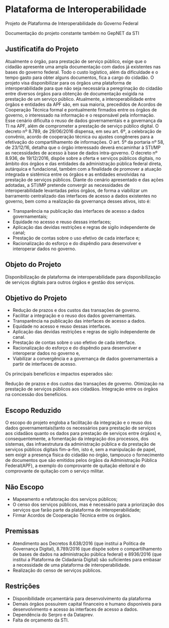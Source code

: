 # Plataforma de Interoperabilidade
Projeto de Plataforma de Interoperabilidade do Governo Federal

Documentação do projeto constante também no GepNET da STI
## Justificatifa do Projeto

Atualmente o órgão, para prestação de serviço público, exige que o cidadão apresente uma ampla documentação com dados já existentes nas bases do governo federal. Todo o custo logístico, além da dificuldade e o tempo gasto para obter alguns documentos, fica a cargo do cidadão.
O projeto visa disponibilizar para os órgãos uma plataforma de interoperabilidade para que não seja necessária a peregrinação do cidadão entre diversos órgãos para obtenção de documentação exigida na prestação de um serviço público.
Atualmente, a interoperabilidade entre órgãos e entidades da APF são, em sua maioria, precedidos de Acordos de Cooperação Técnica formal e pontualmente firmados entre os órgãos de governo, o interessado na informação e o responsável pela informação.
Esse cenário dificulta o reuso de dados governamentais e a governança da TI na APF, além de comprometer a prestação de serviço público digital.
O decreto nº 8.789, de 29/06/2016 dispensa, em seu art. 6º, a celebração de convênio, acordo de cooperação técnica ou ajustes congêneres para a efetivação do compartilhamento de informações.
O art. 5º da portaria nº 58, de 23/12/16, detalha que o órgão interessado deverá encaminhar à STI/MP as necessidades de acesso à base de dados intra-governo.
O decreto nº 8.936, de 19/12/2016, dispõe sobre a oferta e serviços públicos digitais, no âmbito dos órgãos e das entidades da administração pública federal direta, autárquica e fundacional, também com a finalidade de promover a atuação integrada e sistêmica entre os órgãos e as entidades envolvidas na prestação de serviços públicos.
Diante do cenário apresentado e das ações adotadas, a STI/MP pretende convergir as necessidades de interoperabilidade levantadas pelos órgãos, de forma a viabilizar um barramento centralizado das interfaces de acesso a dados existentes no governo, bem como a realização da governança desses ativos, isto é:
- Transparência na publicação das interfaces de acesso a dados governamentais;
- Equidade no acesso e reuso dessas interfaces;
- Aplicação das devidas restrições e regras de sigilo independente de canal;
- Prestação de contas sobre o uso efetivo de cada interface e;
- Racionalização do esforço e do dispêndio para desenvolver e interoperar dados no governo.

## Objeto do Projeto
Disponibilização de plataforma de interoperabilidade para disponibilização de serviços digitais para outros órgãos e gestão dos serviços.

## Objetivo do Projeto
- Redução de prazos e dos custos das transações de governo.
- Facilitar a integração e o reuso dos dados governamentais.
- Transparência na publicação das interfaces de acesso a dados.
- Equidade no acesso e reuso dessas interfaces.
- Aplicação das devidas restrições e regras de sigilo independente de canal.
- Prestação de contas sobre o uso efetivo de cada interface.
- Racionalização do esforço e do dispêndio para desenvolver e interoperar dados no governo e,
- Viabilizar a convergência e a governança de dados governamentais a partir de interfaces de acesso.

Os principais benefícios e impactos esperados são:

Redução de prazos e dos custos das transações de governo.
Otimização na prestação de serviços públicos aos cidadãos.
Integração entre os órgãos na concessão dos benefícios. 

## Escopo Reduzido
O escopo do projeto engloba a facilitação da integração e o reuso dos dados governamentais(tanto os necessários para prestação de serviços aos cidadãos quanto os dados para prestação de serviços entre órgãos) e, consequentemente, a fomentação da integração dos processos, dos sistemas, das infraestrutura da administração pública e da prestação de serviços públicos digitais fim-a-fim, isto é, sem a manipulação de papel, sem exigir a presença física do cidadão no órgão, tampouco o fornecimento de documentos que são emitidos pelos órgãos da Administração Pública Federal(APF), a exemplo do comprovante de quitação eleitoral e do comprovante de quitação com o serviço militar. 

## Não Escopo

- Mapeamento e refatoração dos serviços públicos;
- O censo dos serviços públicos, mas é necessário para a priorização dos serviços que farão parte da plataforma de interoperabilidade;
- Firmar Acordos de Cooperação Técnica entre os órgãos.

## Premissas

- Atendimento aos Decretos 8.638/2016 (que institui a Política de Governança Digital), 8.789/2016 (que dispõe sobre o compartilhamento de bases de dados na administração pública federal) e 8936/2016 (que institui a Plataforma de Cidadania Digital) são suficientes para embasar a necessidade de uma plataforma de interoperabilidade.
- Realização do censo de serviços públicos.  

## Restrições

- Disponibilidade orçamentária para desenvolvimento da plataforma
- Demais órgãos possuírem capital financeiro e humano disponíveis para desenvolvimento e acesso às interfaces de acesso a dados.
- Dependência do Serpro e da Dataprev.
- Falta de orçamento da STI.  
